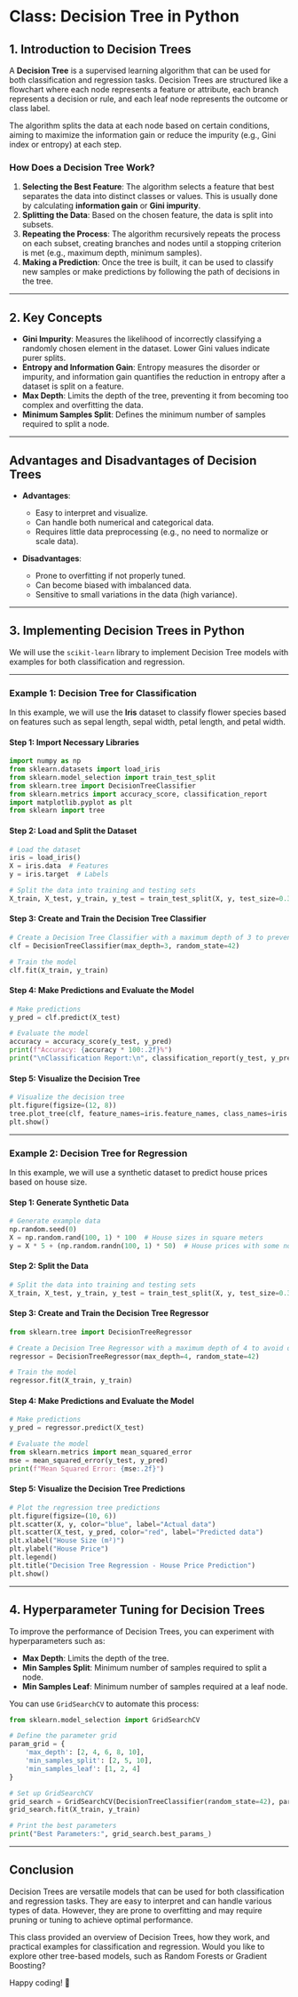 # Class: Decision Tree in Python

## 1. Introduction to Decision Trees

A **Decision Tree** is a supervised learning algorithm that can be used for both classification and regression tasks. Decision Trees are structured like a flowchart where each node represents a feature or attribute, each branch represents a decision or rule, and each leaf node represents the outcome or class label.

The algorithm splits the data at each node based on certain conditions, aiming to maximize the information gain or reduce the impurity (e.g., Gini index or entropy) at each step.

### How Does a Decision Tree Work?

1. **Selecting the Best Feature**: The algorithm selects a feature that best separates the data into distinct classes or values. This is usually done by calculating **information gain** or **Gini impurity**.
2. **Splitting the Data**: Based on the chosen feature, the data is split into subsets.
3. **Repeating the Process**: The algorithm recursively repeats the process on each subset, creating branches and nodes until a stopping criterion is met (e.g., maximum depth, minimum samples).
4. **Making a Prediction**: Once the tree is built, it can be used to classify new samples or make predictions by following the path of decisions in the tree.

---

## 2. Key Concepts

- **Gini Impurity**: Measures the likelihood of incorrectly classifying a randomly chosen element in the dataset. Lower Gini values indicate purer splits.
- **Entropy and Information Gain**: Entropy measures the disorder or impurity, and information gain quantifies the reduction in entropy after a dataset is split on a feature.
- **Max Depth**: Limits the depth of the tree, preventing it from becoming too complex and overfitting the data.
- **Minimum Samples Split**: Defines the minimum number of samples required to split a node.

---

## Advantages and Disadvantages of Decision Trees

- **Advantages**:
  - Easy to interpret and visualize.
  - Can handle both numerical and categorical data.
  - Requires little data preprocessing (e.g., no need to normalize or scale data).
  
- **Disadvantages**:
  - Prone to overfitting if not properly tuned.
  - Can become biased with imbalanced data.
  - Sensitive to small variations in the data (high variance).

---

## 3. Implementing Decision Trees in Python

We will use the `scikit-learn` library to implement Decision Tree models with examples for both classification and regression.

---

### Example 1: Decision Tree for Classification

In this example, we will use the **Iris** dataset to classify flower species based on features such as sepal length, sepal width, petal length, and petal width.

#### Step 1: Import Necessary Libraries

```python
import numpy as np
from sklearn.datasets import load_iris
from sklearn.model_selection import train_test_split
from sklearn.tree import DecisionTreeClassifier
from sklearn.metrics import accuracy_score, classification_report
import matplotlib.pyplot as plt
from sklearn import tree
```

#### Step 2: Load and Split the Dataset

```python
# Load the dataset
iris = load_iris()
X = iris.data  # Features
y = iris.target  # Labels

# Split the data into training and testing sets
X_train, X_test, y_train, y_test = train_test_split(X, y, test_size=0.3, random_state=42)
```

#### Step 3: Create and Train the Decision Tree Classifier

```python
# Create a Decision Tree Classifier with a maximum depth of 3 to prevent overfitting
clf = DecisionTreeClassifier(max_depth=3, random_state=42)

# Train the model
clf.fit(X_train, y_train)
```

#### Step 4: Make Predictions and Evaluate the Model

```python
# Make predictions
y_pred = clf.predict(X_test)

# Evaluate the model
accuracy = accuracy_score(y_test, y_pred)
print(f"Accuracy: {accuracy * 100:.2f}%")
print("\nClassification Report:\n", classification_report(y_test, y_pred))
```

#### Step 5: Visualize the Decision Tree

```python
# Visualize the decision tree
plt.figure(figsize=(12, 8))
tree.plot_tree(clf, feature_names=iris.feature_names, class_names=iris.target_names, filled=True)
plt.show()
```

---

### Example 2: Decision Tree for Regression

In this example, we will use a synthetic dataset to predict house prices based on house size.

#### Step 1: Generate Synthetic Data

```python
# Generate example data
np.random.seed(0)
X = np.random.rand(100, 1) * 100  # House sizes in square meters
y = X * 5 + (np.random.randn(100, 1) * 50)  # House prices with some noise
```

#### Step 2: Split the Data

```python
# Split the data into training and testing sets
X_train, X_test, y_train, y_test = train_test_split(X, y, test_size=0.3, random_state=42)
```

#### Step 3: Create and Train the Decision Tree Regressor

```python
from sklearn.tree import DecisionTreeRegressor

# Create a Decision Tree Regressor with a maximum depth of 4 to avoid overfitting
regressor = DecisionTreeRegressor(max_depth=4, random_state=42)

# Train the model
regressor.fit(X_train, y_train)
```

#### Step 4: Make Predictions and Evaluate the Model

```python
# Make predictions
y_pred = regressor.predict(X_test)

# Evaluate the model
from sklearn.metrics import mean_squared_error
mse = mean_squared_error(y_test, y_pred)
print(f"Mean Squared Error: {mse:.2f}")
```

#### Step 5: Visualize the Decision Tree Predictions

```python
# Plot the regression tree predictions
plt.figure(figsize=(10, 6))
plt.scatter(X, y, color="blue", label="Actual data")
plt.scatter(X_test, y_pred, color="red", label="Predicted data")
plt.xlabel("House Size (m²)")
plt.ylabel("House Price")
plt.legend()
plt.title("Decision Tree Regression - House Price Prediction")
plt.show()
```

---

## 4. Hyperparameter Tuning for Decision Trees

To improve the performance of Decision Trees, you can experiment with hyperparameters such as:
- **Max Depth**: Limits the depth of the tree.
- **Min Samples Split**: Minimum number of samples required to split a node.
- **Min Samples Leaf**: Minimum number of samples required at a leaf node.

You can use `GridSearchCV` to automate this process:

```python
from sklearn.model_selection import GridSearchCV

# Define the parameter grid
param_grid = {
    'max_depth': [2, 4, 6, 8, 10],
    'min_samples_split': [2, 5, 10],
    'min_samples_leaf': [1, 2, 4]
}

# Set up GridSearchCV
grid_search = GridSearchCV(DecisionTreeClassifier(random_state=42), param_grid, cv=5)
grid_search.fit(X_train, y_train)

# Print the best parameters
print("Best Parameters:", grid_search.best_params_)
```

---

## Conclusion

Decision Trees are versatile models that can be used for both classification and regression tasks. They are easy to interpret and can handle various types of data. However, they are prone to overfitting and may require pruning or tuning to achieve optimal performance.

This class provided an overview of Decision Trees, how they work, and practical examples for classification and regression. Would you like to explore other tree-based models, such as Random Forests or Gradient Boosting? 

Happy coding! 🎉
``` 